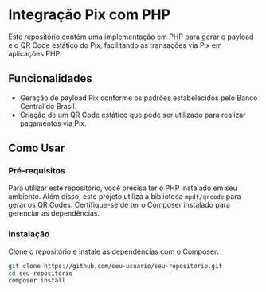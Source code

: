 # Integração Pix com PHP

Este repositório contém uma implementação em PHP para gerar o payload e o QR Code estático do Pix, facilitando as transações via Pix em aplicações PHP.

## Funcionalidades

- Geração de payload Pix conforme os padrões estabelecidos pelo Banco Central do Brasil.
- Criação de um QR Code estático que pode ser utilizado para realizar pagamentos via Pix.

## Como Usar

### Pré-requisitos

Para utilizar este repositório, você precisa ter o PHP instalado em seu ambiente. Além disso, este projeto utiliza a biblioteca `mpdf/qrcode` para gerar os QR Codes. Certifique-se de ter o Composer instalado para gerenciar as dependências.

### Instalação

Clone o repositório e instale as dependências com o Composer:

```bash
git clone https://github.com/seu-usuario/seu-repositorio.git
cd seu-repositorio
composer install
